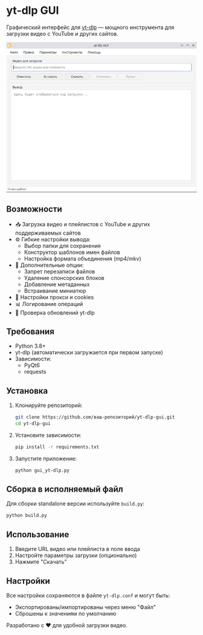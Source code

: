 # yt-dlp GUI

Графический интерфейс для [yt-dlp](https://github.com/yt-dlp/yt-dlp) — мощного инструмента для загрузки видео с YouTube и других сайтов.

![Скриншот интерфейса](interface.jpg)

## Возможности

- 📥 Загрузка видео и плейлистов с YouTube и других поддерживаемых сайтов
- ⚙️ Гибкие настройки вывода:
  - Выбор папки для сохранения
  - Конструктор шаблонов имен файлов
  - Настройка формата объединения (mp4/mkv)
- 🔧 Дополнительные опции:
  - Запрет перезаписи файлов
  - Удаление спонсорских блоков
  - Добавление метаданных
  - Встраивание миниатюр
- 🔌 Настройки прокси и cookies
- 📊 Логирование операций
- 🔄 Проверка обновлений yt-dlp

## Требования

- Python 3.8+
- yt-dlp (автоматически загружается при первом запуске)
- Зависимости:
  - PyQt6
  - requests

## Установка

1. Клонируйте репозиторий:
   ```bash
   git clone https://github.com/ваш-репозиторий/yt-dlp-gui.git
   cd yt-dlp-gui
   ```

2. Установите зависимости:
   ```bash
   pip install -r requirements.txt
   ```

3. Запустите приложение:
   ```bash
   python gui_yt-dlp.py
   ```

## Сборка в исполняемый файл

Для сборки standalone версии используйте `build.py`:
```bash
python build.py
```

## Использование

1. Введите URL видео или плейлиста в поле ввода
2. Настройте параметры загрузки (опционально)
3. Нажмите "Скачать"

## Настройки

Все настройки сохраняются в файле `yt-dlp.conf` и могут быть:
- Экспортированы/импортированы через меню "Файл"
- Сброшены к значениям по умолчанию

Разработано с ❤️ для удобной загрузки видео.
